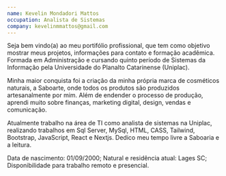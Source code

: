 ```yaml
---
name: Kevelin Mondadori Mattos
occupation: Analista de Sistemas
company: kevelinmmattos@gmail.com
---
```


Seja bem vindo(a) ao meu portifólio profissional, que tem como objetivo mostrar meus projetos, informações para contato e formação acadêmica.
Formada em Administração e cursando quinto período de Sistemas da Informação pela
Universidade do Planalto Catarinense (Uniplac).

Minha maior conquista foi a criação da minha própria marca de cosméticos naturais, a
Saboarte, onde todos os produtos são produzidos artesanalmente por mim. Além de endender
o processo de produção, aprendi muito sobre finanças, marketing digital, design, vendas e comunicação.

Atualmente trabalho na área de TI como analista de sistemas na Uniplac, realizando trabalhos em Sql Server, MySql, HTML, CASS, Tailwind, Bootstrap, JavaScript, React e Nextjs. Dedico meu tempo livre a Saboaria e a leitura.

Data de nascimento: 01/09/2000;
Natural e residência atual: Lages SC;
Disponibilidade para trabalho remoto e presencial.
